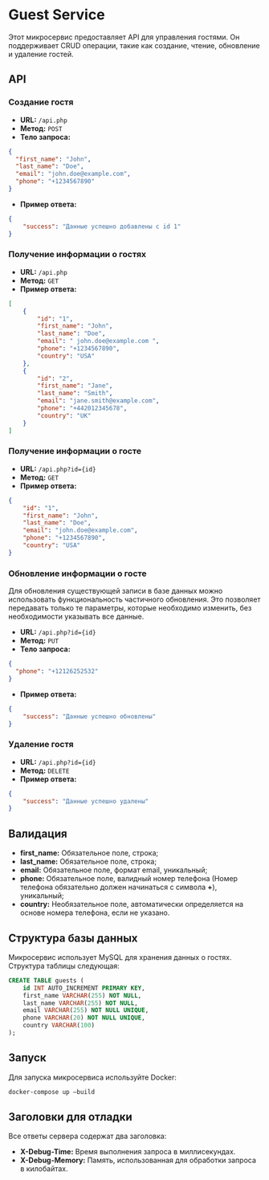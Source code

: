 # Guest Service
Этот микросервис предоставляет API для управления гостями. Он поддерживает CRUD операции, такие как создание, чтение, обновление и удаление гостей.
## API
### Создание гостя
- **URL:** `/api.php`
- **Метод:** `POST`
- **Тело запроса:**
```json
{
  "first_name": "John",
  "last_name": "Doe",
  "email": "john.doe@example.com",
  "phone": "+1234567890"
}
```
- **Пример ответа:**
```json
{
    "success": "Данные успешно добавлены с id 1"
}
```
### Получение информации о гостях
- **URL:** `/api.php`
- **Метод:** `GET`
- **Пример ответа:**
```json
[
    {
        "id": "1",
        "first_name": "John",
        "last_name": "Doe",
        "email": " john.doe@example.com ",
        "phone": "+1234567890",
        "country": "USA"
    },
    {
        "id": "2",
        "first_name": "Jane",
        "last_name": "Smith",
        "email": "jane.smith@example.com",
        "phone": "+442012345678",
        "country": "UK"
    }
]
```
### Получение информации о госте
- **URL:** `/api.php?id={id}`
- **Метод:** `GET`
- **Пример ответа:**
```json
{
    "id": "1",
    "first_name": "John",
    "last_name": "Doe",
    "email": "john.doe@example.com",
    "phone": "+1234567890",
    "country": "USA"
}
```
### Обновление информации о госте
Для обновления существующей записи в базе данных можно использовать функциональность частичного обновления. Это позволяет передавать только те параметры, которые необходимо изменить, без необходимости указывать все данные.
- **URL:** `/api.php?id={id}`
- **Метод:** `PUT`
- **Тело запроса:**
```json
{
  "phone": "+12126252532"
}
```
- **Пример ответа:**
```json
{
    "success": "Данные успешно обновлены"
}
```
### Удаление гостя
- **URL:** `/api.php?id={id}`
- **Метод:** `DELETE`
- **Пример ответа:**
```json
{
    "success": "Данные успешно удалены"
}
```
## Валидация
- **first_name:** Обязательное поле, строка;
- **last_name:** Обязательное поле, строка;
- **email:** Обязательное поле, формат email, уникальный;
- **phone:** Обязательное поле, валидный номер телефона (Номер телефона обязательно должен начинаться с символа **+**), уникальный;
- **country:** Необязательное поле, автоматически определяется на основе номера телефона, если не указано.
## Структура базы данных
Микросервис использует MySQL для хранения данных о гостях. Структура таблицы следующая:
```sql
CREATE TABLE guests (
    id INT AUTO_INCREMENT PRIMARY KEY,
    first_name VARCHAR(255) NOT NULL,
    last_name VARCHAR(255) NOT NULL,
    email VARCHAR(255) NOT NULL UNIQUE,
    phone VARCHAR(20) NOT NULL UNIQUE,
    country VARCHAR(100) 
);
```
## Запуск
Для запуска микросервиса используйте Docker:
```bash
docker-compose up –build
```
## Заголовки для отладки
Все ответы сервера содержат два заголовка:
- **X-Debug-Time:** Время выполнения запроса в миллисекундах.
- **X-Debug-Memory:** Память, использованная для обработки запроса в килобайтах.
